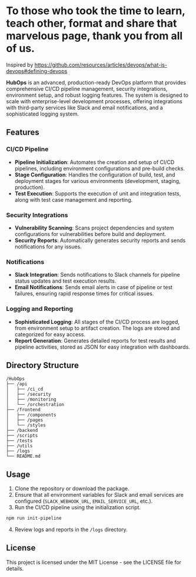 

# To those who took the time to learn, teach other, format and share that marvelous page, thank you from all of us. 
Inspired by https://github.com/resources/articles/devops/what-is-devops#defining-devops

**HubOps** is an advanced, production-ready DevOps platform that provides comprehensive CI/CD pipeline management, security integrations, environment setup, and robust logging features. The system is designed to scale with enterprise-level development processes, offering integrations with third-party services like Slack and email notifications, and a sophisticated logging system.

## Features

### CI/CD Pipeline
- **Pipeline Initialization**: Automates the creation and setup of CI/CD pipelines, including environment configurations and pre-build checks.
- **Stage Configuration**: Handles the configuration of build, test, and deployment stages for various environments (development, staging, production).
- **Test Execution**: Supports the execution of unit and integration tests, along with test case management and reporting.

### Security Integrations
- **Vulnerability Scanning**: Scans project dependencies and system configurations for vulnerabilities before build and deployment.
- **Security Reports**: Automatically generates security reports and sends notifications for any issues.

### Notifications
- **Slack Integration**: Sends notifications to Slack channels for pipeline status updates and test execution results.
- **Email Notifications**: Sends email alerts in case of pipeline or test failures, ensuring rapid response times for critical issues.

### Logging and Reporting
- **Sophisticated Logging**: All stages of the CI/CD process are logged, from environment setup to artifact creation. The logs are stored and categorized for easy access.
- **Report Generation**: Generates detailed reports for test results and pipeline activities, stored as JSON for easy integration with dashboards.

## Directory Structure

```
/HubOps
├── /api
│   ├── /ci_cd
│   ├── /security
│   ├── /monitoring
│   └── /orchestration
├── /frontend
│   ├── /components
│   ├── /pages
│   └── /styles
├── /backend
├── /scripts
├── /tests
├── /utils
├── /logs
└── README.md
```

## Usage

1. Clone the repository or download the package.
2. Ensure that all environment variables for Slack and email services are configured (`SLACK_WEBHOOK_URL`, `EMAIL_SERVICE_URL`, etc.).
3. Run the CI/CD pipeline using the initialization script.

```bash
npm run init-pipeline
```

4. Review logs and reports in the `/logs` directory.

## License
This project is licensed under the MIT License - see the LICENSE file for details.
